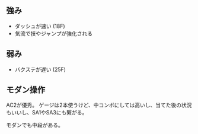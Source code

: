 ## 強み

- ダッシュが速い (18F)
- 気流で技やジャンプが強化される

## 弱み

- バクステが遅い (25F)

## モダン操作

AC2が優秀。
ゲージは2本使うけど、中コンボにしては高いし、当てた後の状況もいいし、SA1やSA3にも繋がる。

モダンでも中段がある。
